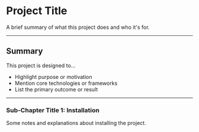 # Project Title

A brief summary of what this project does and who it's for.

---

## Summary

This project is designed to...

- Highlight purpose or motivation
- Mention core technologies or frameworks
- List the primary outcome or result

---

### Sub-Chapter Title 1: Installation

Some notes and explanations about installing the project.
